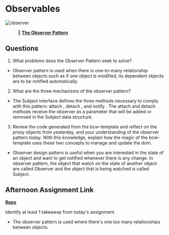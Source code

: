 # Observables 

![observer](https://bcw.blob.core.windows.net/public/img/journals/8014045611652045)

> **📖 [The Observer Pattern](https://codeworksacademy.com/fs-student-guide/resources/wk3/04-Observer-Pattern)**

## Questions

1. What problems does the Observer Pattern seek to solve?
- Observer pattern is used when there is one-to-many relationship between objects such as if one object is modified, its dependent objects are to be notified automatically. 

2. What are the three mechanisms of the observer pattern?
- The Subject interface defines the three methods necessary to comply with this pattern: attach , detach , and notify . The attach and detach methods receive the observer as a parameter that will be added or removed in the Subject data structure.

3. Review the code generated from the bcw-template and reflect on the proxy objects from yesterday, and your understanding of the observer pattern today. With this knowledge, explain how the magic of the bcw-template uses these two concepts to manage and update the dom.
- Observer design pattern is useful when you are interested in the state of an object and want to get notified whenever there is any change. In observer pattern, the object that watch on the state of another object are called Observer and the object that is being watched is called Subject.

## Afternoon Assignment Link

**[Repo](https://github.com/Lumine3449/Rain-money)**

Identify at least 1 takeaway from today's assignment
- The observer pattern is used where there's one too many relationships between objects.
